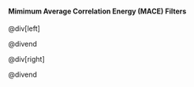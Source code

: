 #### Mimimum Average Correlation Energy (MACE) Filters

@div[left]



@divend

@div[right]



@divend
